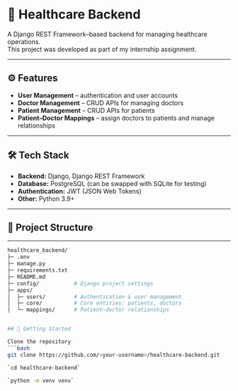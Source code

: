 # 🏥 Healthcare Backend

A Django REST Framework–based backend for managing healthcare operations.  
This project was developed as part of my internship assignment.  

---

## ⚙️ Features

- **User Management** – authentication and user accounts  
- **Doctor Management** – CRUD APIs for managing doctors  
- **Patient Management** – CRUD APIs for patients  
- **Patient–Doctor Mappings** – assign doctors to patients and manage relationships  

---

## 🛠️ Tech Stack

- **Backend:** Django, Django REST Framework  
- **Database:** PostgreSQL (can be swapped with SQLite for testing)  
- **Authentication:** JWT (JSON Web Tokens)  
- **Other:** Python 3.9+  

---

## 📂 Project Structure
---
```bash
healthcare_backend/
├─ .env
├─ manage.py
├─ requirements.txt
├─ README.md
├─ config/           # Django project settings
├─ apps/
│  ├─ users/         # Authentication & user management
│  ├─ core/          # Core entities: patients, doctors
│  └─ mappings/      # Patient–doctor relationships


## 🚀 Getting Started

Clone the repository  
```bash
git clone https://github.com/<your-username>/healthcare-backend.git

`cd healthcare-backend`

`python -m venv venv`

